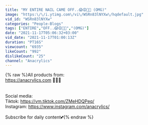 ```yaml
---
title: "MY ENTIRE NAIL CAME OFF..😱😡💅🏼 (OMG)"
image: "https:\/\/i.ytimg.com\/vi\/WSRn83lNYXw\/hqdefault.jpg"
vid_id: "WSRn83lNYXw"
categories: "People-Blogs"
tags: ["ENTIRE","OFF..😱😡💅🏼","(OMG)"]
date: "2021-11-17T05:06:32+03:00"
vid_date: "2021-11-17T01:00:13Z"
duration: "PT16S"
viewcount: "6935"
likeCount: "992"
dislikeCount: "25"
channel: "Anacrylics"
---
```

{% raw %}All products from: <br /><a rel="nofollow" target="blank" href="https://anacrylics.com">https://anacrylics.com</a>  🦋💅🏽<br /><br /><br />Social media: <br />Tiktok: <a rel="nofollow" target="blank" href="https://vm.tiktok.com/ZMeHDQPeq/">https://vm.tiktok.com/ZMeHDQPeq/</a><br />Instagram: <a rel="nofollow" target="blank" href="https://www.instagram.com/anacrylics/">https://www.instagram.com/anacrylics/</a><br /><br />Subscribe for daily content💕{% endraw %}
